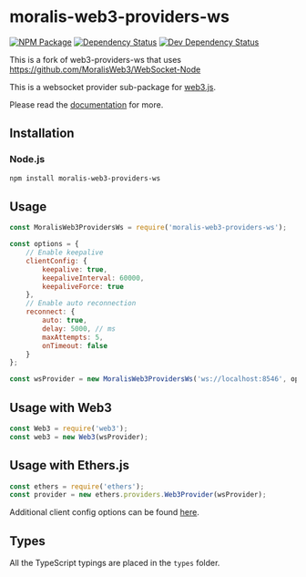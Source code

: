 # moralis-web3-providers-ws

[![NPM Package][npm-image]][npm-url] [![Dependency Status][deps-image]][deps-url] [![Dev Dependency Status][deps-dev-image]][deps-dev-url]

This is a fork of web3-providers-ws that uses https://github.com/MoralisWeb3/WebSocket-Node

This is a websocket provider sub-package for [web3.js][repo].

Please read the [documentation][docs] for more.

## Installation

### Node.js

```bash
npm install moralis-web3-providers-ws
```

## Usage

```js
const MoralisWeb3ProvidersWs = require('moralis-web3-providers-ws');

const options = {
    // Enable keepalive 
    clientConfig: {
        keepalive: true,
        keepaliveInterval: 60000,
        keepaliveForce: true
    },
    // Enable auto reconnection
    reconnect: {
        auto: true,
        delay: 5000, // ms
        maxAttempts: 5,
        onTimeout: false
    }
};

const wsProvider = new MoralisWeb3ProvidersWs('ws://localhost:8546', options);
```

## Usage with Web3

```js
const Web3 = require('web3');
const web3 = new Web3(wsProvider);
```

## Usage with Ethers.js

```js
const ethers = require('ethers');
const provider = new ethers.providers.Web3Provider(wsProvider);
```

Additional client config options can be found [here](https://github.com/theturtle32/WebSocket-Node/blob/v1.0.31/docs/WebSocketClient.md#client-config-options).

## Types

All the TypeScript typings are placed in the `types` folder.

[docs]: http://web3js.readthedocs.io/en/1.0/
[repo]: https://github.com/ethereum/web3.js
[npm-image]: https://img.shields.io/npm/v/web3-providers-ws.svg
[npm-url]: https://npmjs.org/package/web3-providers-ws
[deps-image]: https://david-dm.org/ethereum/web3.js/1.x/status.svg?path=packages/web3-providers-ws
[deps-url]: https://david-dm.org/ethereum/web3.js/1.x?path=packages/web3-providers-ws
[deps-dev-image]: https://david-dm.org/ethereum/web3.js/1.x/dev-status.svg?path=packages/web3-providers-ws
[deps-dev-url]: https://david-dm.org/ethereum/web3.js/1.x?type=dev&path=packages/web3-providers-ws
